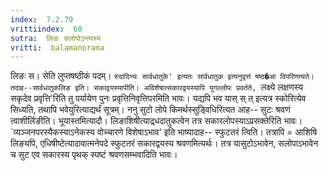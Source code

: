 ```yaml
---
index:  7.2.79
vrittiindex:  60
sutra:  लिङः सलोपोऽन्त्यस्य
vritti:  balamanorama 
---
```


लिङः स। सेति लुप्तषष्ठीकं पदम्। `रुदादिभ्यः सार्वधातुके' इत्यतः सार्वधातुक इत्यनुवृत्तं षष्ठ�आ विपरिणम्यते। तदाह--सार्वधातुकलिङ इति। सकाद्वयस्यापीति। अविशेषात्सकारद्वयस्यापि युगल्लोपः प्रवर्तते, `लक्ष्ये लक्षणस्य सकृदेव प्रवृत्ति'रिति तु पर्यायेण पुनः प्रवृत्तिनिवृत्तिपरमिति भावः। यद्यपि भव यास् स् त् इत्यत्र स्कोरित्येव सिध्यति, तथापि भवेयुरित्याद्यर्थं सूत्रम्। ननु सुटो लोपे किमर्थस्सुड्विधिरित्यत आह-- सुटः श्रवणं त्वाशीर्लिङीति। भूयास्तमित्यादौ। लिङाशिषीत्याद्र्धदातुकत्वेन तत्र सकारलोपस्याऽप्रसक्तेरिति भावः। `व्यञ्जनपरस्यैकस्याऽनेकस्य वोच्चारणे विशेषाऽभाव' इति भाष्यादाह-- स्फुटतरं त्विति। तत्रापि = आशिषि लिङ्यपि, एधिषीष्टेत्यादावात्मनेपदे स्फुटतरं सकारद्वयस्य श्रवणमित्यर्थः। तत्र यासुटोऽभावेन, सलोपाऽभावेन च सुट एव सकारस्य पृथक् स्पष्टं श्रवणसम्भवादिति भावः।

